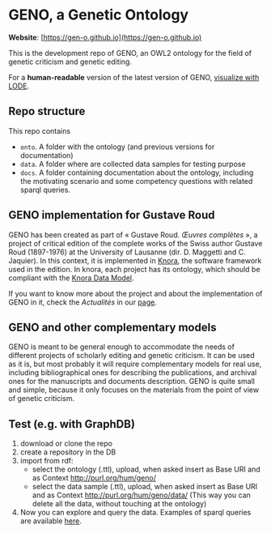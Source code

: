 # GENO, a Genetic Ontology

**Website**: [https://gen-o.github.io](https://gen-o.github.io)

This is the development repo of GENO, an OWL2 ontology for the field of genetic criticism and genetic editing.

For a **human-readable** version of the latest version of GENO, [visualize with LODE](https://w3id.org/lode/owlapi/https://raw.githubusercontent.com/gen-o/geno/master/onto/geneticOntology_0-2.ttl).


## Repo structure

This repo contains

- `onto`. A folder with the ontology (and previous versions for documentation)
- `data`. A folder where are collected data samples for testing purpose
- `docs`. A folder containing documentation about the ontology, including the motivating scenario and some competency questions with related sparql queries.

<!--
## Work in progress

Before continuing the development, we want to hear from the community. If you want to participate or to receive updates, follow us here or write us at elena.spadini@unil.ch and alessio.christen@unil.ch.
-->

## GENO implementation for Gustave Roud

GENO has been created as part of « Gustave Roud. *Œuvres complètes* », a project of critical edition of the complete works of the Swiss author Gustave Roud (1897-1976) at the University of Lausanne (dir. D. Maggetti and C. Jaquier). In this context, it is implemented in [Knora](https://www.knora.org/), the software framework used in the edition. In knora, each project has its ontology, which should be compliant with the [Knora Data Model](https://docs.knora.org/paradox/02-knora-ontologies/knora-base.html#the-knora-data-model). 

If you want to know more about the project and about the implementation of GENO in it, check the *Actualités* in our [page](https://www.unil.ch/clsr/home/menuinst/projets-de-recherche/gustave-roud-oeuvres-completes.html).


## GENO and other complementary models

GENO is meant to be general enough to accommodate the needs of different projects of scholarly editing and genetic criticism. It can be used as it is, but most probably it will require complementary models for real use, including bibliographical ones for describing the publications, and archival ones for the manuscripts and documents description. GENO is quite small and simple, because it only focuses on the materials from the point of view of genetic criticism.



## Test (e.g. with GraphDB)

1. download or clone the repo
2. create a repository in the DB
2. import from rdf:
	- select the ontology (.ttl), upload, when asked insert as Base URI and as Context http://purl.org/hum/geno/
	- select the data sample (.ttl), upload, when asked insert as Base URI and as Context http://purl.org/hum/geno/data/
	(This way you can delete all the data, without touching at the ontology)
3. Now you can explore and query the data. Examples of sparql queries are available [here](docs/competencyQuestions_sparqlQueries.md).



